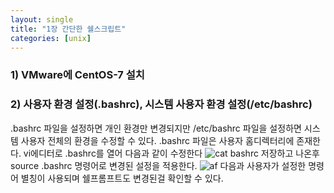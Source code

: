 ```yaml
---
layout: single
title: "1장 간단한 쉘스크립트"
categories: [unix]
---
```


### 1) VMware에 CentOS-7 설치


### 2) 사용자 환경 설정(.bashrc), 시스템 사용자 환경 설정(/etc/bashrc) 
.bashrc 파일을 설정하면 개인 환경만 변경되지만 /etc/bashrc 파일을 설정하면 시스템 사용자 전체의 환경을 수정할 수 있다.
.bashrc 파일은 사용자 홈디렉터리에 존재한다. vi에디터로 .bashrc를 열어 다음과 같이 수정한다
![cat bashrc](https://github.com/hyunchan123/hyunchan123.github.io/assets/48408195/2b046749-6aaf-4cc0-977c-10cebba5bd3a)
저장하고 나온후 source .bashrc 명령어로 변경된 설정을 적용한다. 
![af](https://github.com/hyunchan123/hyunchan123.github.io/assets/48408195/399a6516-1787-4e39-bb7b-418e2622443c)
다음과 사용자가 설정한 명령어 별칭이 사용되며 쉘프롬프트도 변경된걸 확인할 수 있다.


